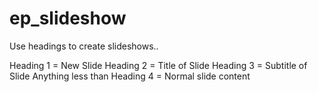 # ep_slideshow

Use headings to create slideshows..

Heading 1 = New Slide
Heading 2 = Title of Slide
Heading 3 = Subtitle of Slide
Anything less than Heading 4 = Normal slide content
